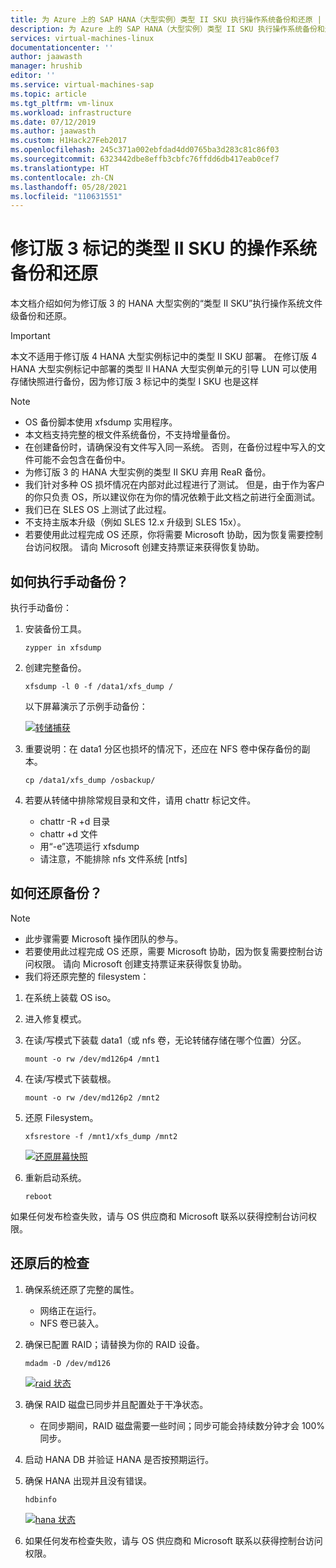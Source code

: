 ```yaml
---
title: 为 Azure 上的 SAP HANA（大型实例）类型 II SKU 执行操作系统备份和还原 | Microsoft Docs
description: 为 Azure 上的 SAP HANA（大型实例）类型 II SKU 执行操作系统备份和还原
services: virtual-machines-linux
documentationcenter: ''
author: jaawasth
manager: hrushib
editor: ''
ms.service: virtual-machines-sap
ms.topic: article
ms.tgt_pltfrm: vm-linux
ms.workload: infrastructure
ms.date: 07/12/2019
ms.author: jaawasth
ms.custom: H1Hack27Feb2017
ms.openlocfilehash: 245c371a002ebfdad4dd0765ba3d283c81c86f03
ms.sourcegitcommit: 6323442dbe8effb3cbfc76ffdd6db417eab0cef7
ms.translationtype: HT
ms.contentlocale: zh-CN
ms.lasthandoff: 05/28/2021
ms.locfileid: "110631551"
---
```

# <a name="os-backup-and-restore-for-type-ii-skus-of-revision-3-stamps"></a>修订版 3 标记的类型 II SKU 的操作系统备份和还原

本文档介绍如何为修订版 3 的 HANA 大型实例的“类型 II SKU”执行操作系统文件级备份和还原。 

>[!Important]
> 本文不适用于修订版 4 HANA 大型实例标记中的类型 II SKU 部署。 在修订版 4 HANA 大型实例标记中部署的类型 II HANA 大型实例单元的引导 LUN 可以使用存储快照进行备份，因为修订版 3 标记中的类型 I SKU 也是这样


>[!NOTE]
> * OS 备份脚本使用 xfsdump 实用程序。  
> * 本文档支持完整的根文件系统备份，不支持增量备份。
> * 在创建备份时，请确保没有文件写入同一系统。  否则，在备份过程中写入的文件可能不会包含在备份中。
> * 为修订版 3 的 HANA 大型实例的类型 II SKU 弃用 ReaR 备份。
> * 我们针对多种 OS 损坏情况在内部对此过程进行了测试。 但是，由于作为客户的你只负责 OS，所以建议你在为你的情况依赖于此文档之前进行全面测试。
> * 我们已在 SLES OS 上测试了此过程。
> * 不支持主版本升级（例如 SLES 12.x 升级到 SLES 15x）。
> * 若要使用此过程完成 OS 还原，你将需要 Microsoft 协助，因为恢复需要控制台访问权限。 请向 Microsoft 创建支持票证来获得恢复协助。


## <a name="how-to-take-a-manual-backup"></a>如何执行手动备份？

执行手动备份：

1. 安装备份工具。
   ```
   zypper in xfsdump
   ```

2. 创建完整备份。 
   ```
   xfsdump -l 0 -f /data1/xfs_dump /
   ```

   以下屏幕演示了示例手动备份：
   
    [![转储捕获](media/HowToHLI/OSBackupTypeIISKUs/dump-capture.png)](media/HowToHLI/OSBackupTypeIISKUs/dump-capture.png#lightbox)


3. 重要说明：在 data1 分区也损坏的情况下，还应在 NFS 卷中保存备份的副本。
   ```
   cp /data1/xfs_dump /osbackup/
   ```

4. 若要从转储中排除常规目录和文件，请用 chattr 标记文件。
   * chattr -R +d 目录
   * chattr +d 文件
   * 用“-e”选项运行 xfsdump
   * 请注意，不能排除 nfs 文件系统 [ntfs]




## <a name="how-to-restore-a-backup"></a>如何还原备份？

>[!NOTE]
> * 此步骤需要 Microsoft 操作团队的参与。
> * 若要使用此过程完成 OS 还原，需要 Microsoft 协助，因为恢复需要控制台访问权限。 请向 Microsoft 创建支持票证来获得恢复协助。
> * 我们将还原完整的 filesystem：

1. 在系统上装载 OS iso。

2. 进入修复模式。

3. 在读/写模式下装载 data1（或 nfs 卷，无论转储存储在哪个位置）分区。
   ```
   mount -o rw /dev/md126p4 /mnt1
   ```
4. 在读/写模式下装载根。
   ```
   mount -o rw /dev/md126p2 /mnt2
   ```
5. 还原 Filesystem。
   ```
   xfsrestore -f /mnt1/xfs_dump /mnt2
   ```
   [![还原屏幕快照](media/HowToHLI/OSBackupTypeIISKUs/restore-screenshot.png)](media/HowToHLI/OSBackupTypeIISKUs/restore-screenshot.png#lightbox)
6. 重新启动系统。
   ```
   reboot
   ```

如果任何发布检查失败，请与 OS 供应商和 Microsoft 联系以获得控制台访问权限。

## <a name="post-restore-check"></a>还原后的检查

1. 确保系统还原了完整的属性。
   * 网络正在运行。
   * NFS 卷已装入。
2. 确保已配置 RAID；请替换为你的 RAID 设备。
   ```
   mdadm -D /dev/md126
   ```
   [![raid 状态](media/HowToHLI/OSBackupTypeIISKUs/raid-status.png)](media/HowToHLI/OSBackupTypeIISKUs/raid-status.png#lightbox)

3. 确保 RAID 磁盘已同步并且配置处于干净状态。
   * 在同步期间，RAID 磁盘需要一些时间；同步可能会持续数分钟才会 100% 同步。

4. 启动 HANA DB 并验证 HANA 是否按预期运行。

5. 确保 HANA 出现并且没有错误。
   ```
   hdbinfo
   ```
   [![hana 状态](media/HowToHLI/OSBackupTypeIISKUs/hana-status.png)](media/HowToHLI/OSBackupTypeIISKUs/hana-status.png#lightbox)

6. 如果任何发布检查失败，请与 OS 供应商和 Microsoft 联系以获得控制台访问权限。